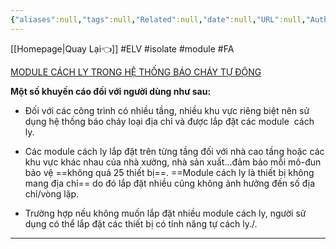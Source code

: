 ```yaml
---
{"aliases":null,"tags":null,"Related":null,"date":null,"URL":null,"Author":null,"dg-publish":true,"image":null,"permalink":"/Electric Engineer/ELV/Báo cháy -Fire alarm system/Module Cách ly/","dgPassFrontmatter":true,"noteIcon":"2","created":"2024-02-29T09:58:37.204+07:00","updated":"2024-01-17T11:39:09.000+07:00"}
---
```


 [[Homepage\|Quay Lại👈]]
 #ELV #isolate #module #FA
 


[MODULE CÁCH LY TRONG HỆ THỐNG BÁO CHÁY TỰ ĐỘNG](http://pccc24h.vn/module-cach-ly-trong-he-thong-bao-chay-tu-dong#:~:text=Module%20c%C3%A1ch%20ly%20l%C3%A0%20m%E1%BB%99t,v%E1%BA%ABn%20ti%E1%BA%BFp%20t%E1%BB%A5c%20ho%E1%BA%A1t%20%C4%91%E1%BB%99ng.)

**Một số khuyến cáo đối với người dùng như sau:**

- Đối với các công trình có nhiều tầng, nhiều khu vực riêng biệt nên sử dụng hệ thống báo cháy loại địa chỉ và được lắp đặt các module  cách ly.

- Các module cách ly lắp đặt trên từng tầng đối với nhà cao tầng hoặc các khu vực khác nhau của nhà xưởng, nhà sản xuất…đảm bảo mỗi mô-đun bảo vệ ==không quá 25 thiết bị==. ==Module cách ly là thiết bị không mang địa chỉ== do đó lắp đặt nhiều cũng không ảnh hưởng đến số địa chỉ/vòng lặp.

- Trường hợp nếu không muốn lắp đặt nhiều module cách ly, người sử dụng có thể lắp đặt các thiết bị có tính năng tự cách ly./.
---
